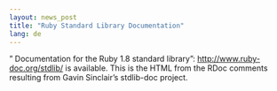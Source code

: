 ```yaml
---
layout: news_post
title: "Ruby Standard Library Documentation"
lang: de
---
```


” Documentation for the Ruby 1.8 standard library”:
http://www.ruby-doc.org/stdlib/ is available. This is the HTML from the
RDoc comments resulting from Gavin Sinclair’s stdlib-doc project.

